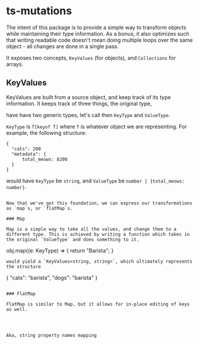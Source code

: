 # ts-mutations

The intent of this package is to provide a simple way to transform objects while maintaining their type information. As a bonus, 
it also optimizes such that writing readable code doesn't mean doing multiple loops over the same object - all changes are done 
in a single pass. 

It exposes two concepts, `KeyValues` (for objects), and `Collections` for arrays.

## KeyValues

KeyValues are built from a source object, and keep track of its type information. It keeps track of three things, the original type, 

have have two generic types, let's call then `KeyType` and `ValueType`.

`KeyType` is `T[keyof T]` where `T` is whatever object we are representing. For example, the following structure:
```
{ 
  "cats": 200
  "metadata": {
      total_meows: 8200
  }
}
```
would have `KeyType` be `string`, and `ValueType` be `number | {total_meows: number}`. 
```

Now that we've got this foundation, we can express our transformations as `map`s, or `flatMap`s. 

### Map 

Map is a simple way to take all the values, and change them to a different type. This is achieved by writing a function which takes in the original `ValueType` and does something to it. 

```
obj.map((e: KeyType) => {
  return "Barista";
}
```
would yield a `KeyValues<string, string>`, which ultimately represents the structure
```
{
  "cats": "barista",
  "dogs": "barista"
}
``` 

### FlatMap

FlatMap is similar to Map, but it allows for in-place editing of keys as well. 




Aka, string property names mapping 
